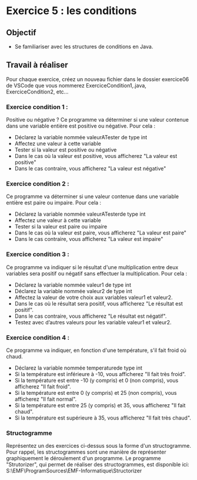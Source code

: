 # Exercice 5 : les conditions

## Objectif

- Se familiariser avec les structures de conditions en Java.

## Travail à réaliser

Pour  chaque  exercice,  créez  un  nouveau  fichier  dans  le dossier exercice06 de VSCode  que  vous  nommerez ExerciceCondition1,.java, ExerciceCondition2, etc...


### Exercice condition 1 : 

Positive ou négative ? 
Ce programme va déterminer si une valeur contenue dans une variable entière est positive ou négative. Pour cela : 
- Déclarez la variable nommée valeurATester de type int
- Affectez une valeur à cette variable
- Tester si la valeur est positive ou négative
- Dans le cas où la valeur est positive, vous afficherez "La valeur est positive"
- Dans le cas contraire, vous afficherez "La valeur est négative"

### Exercice condition 2 : 

Ce programme va déterminer si une valeur contenue dans une variable entière est paire ou impaire. Pour cela :
- Déclarez la variable nommée valeurATesterde type int
- Affectez une valeur à cette variable
- Tester si la valeur est paire ou impaire
- Dans le cas où la valeur est paire, vous afficherez "La valeur est paire"
- Dans le cas contraire, vous afficherez "La valeur est impaire"

### Exercice condition 3 : 
Ce programme va indiquer si le résultat d'une multiplication entre deux variables sera positif ou négatif sans effectuer la multiplication. Pour cela : 
- Déclarez la variable nommée valeur1 de type int
- Déclarez la variable nommée valeur2 de type int
- Affectez la valeur de votre choix aux variables valeur1 et valeur2.
- Dans le cas où le résultat sera positif, vous afficherez "Le résultat est positif".
- Dans le cas contraire, vous afficherez "Le résultat est négatif".
- Testez avec d’autres valeurs pour les variable valeur1 et valeur2.

### Exercice condition 4 : 
Ce programme va indiquer, en fonction d'une température, s'il fait froid où chaud.
- Déclarez la variable nommée temperaturede type int
- Si la température est inférieure à -10, vous afficherez "Il fait très froid".
- Si la température est entre -10 (y compris) et 0 (non compris), vous afficherez "Il fait froid".
- Si la température est entre 0 (y compris) et 25 (non compris), vous afficherez "Il fait normal".
- Si la température est entre 25 (y compris) et 35, vous afficherez "Il fait chaud".
- Si la température est supérieure à 35, vous afficherez "Il fait très chaud".

### Structogramme 
Représentez un des exercices ci-dessus sous la forme d'un structogramme. 
Pour rappel, les structogrammes sont une manière de représenter graphiquement le déroulement d'un programme. 
Le programme "Strutorizer", qui permet de réaliser des structogrammes, est disponible ici: S:\EMF\ProgramSources\EMF-Informatique\Structorizer
